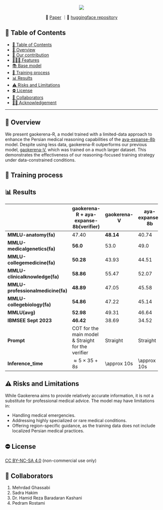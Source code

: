 <div align="center">
  <img src="https://github.com/user-attachments/assets/fa5782f3-bf6e-4ff1-987d-517e6f2d135f"/>
</div>
<p align="center">
📃 <a href="https://arxiv.org/pdf/2510.20059" target="_blank">Paper</a> ｜🤗 <a href="https://huggingface.co/gaokerena" target="_blank">huggingface repository</a>
</p>

## 📒 Table of Contents
- [📒 Table of Contents](#-table-of-contents)
- [📍 Overview](#-overview)
- [🌱 Our contribution](#-our-contribution)
- [🕵🏼‍♀️ Features](#-features)
- [📚 Base model](#-base-model)
- [🏃 Training process](#-training-process)
- [📊 Results](#-Results)
- [⚠️ Risks and Limitations](#-risks-and-limitations)
- [⛔️ License](#-license)
- [🤝 Collaborators](#-collaborators)
- [🙏🏼 Acknowledgement](#-acknowledgement)

---

## 📍 Overview
We present gaokerena-R, a model trained with a limited-data approach to enhance the Persian medical reasoning capabilities of the [aya-expanse-8b](https://huggingface.co/CohereForAI/aya-expanse-8b) model. Despite using less data, gaokerena-R outperforms our previous model, [gaokerena-V](https://github.com/Mehrdadghassabi/Gaokerena-V), which was trained on a much larger dataset. This demonstrates the effectiveness of our reasoning-focused training strategy under data-constrained conditions.

## 🏃 Training process

## 📊 Results

|                       | gaokerena-R + aya-expanse-8b(verifier) | gaokerena-V | aya-expanse-8b |
|-----------------------|--------------------|---------------------------|---------|
| **MMLU-anatomy(fa)**  | 47.40           | **48.14**                    | 40.74   |
| **MMLU-medicalgenetics(fa)**      | **56.0**           | 53.0          | 49.0    |
| **MMLU-collegemedicine(fa)**      | **50.28**              | 43.93     | 44.51   |
| **MMLU-clinicalknowledge(fa)**     | **58.86**          | 55.47        | 52.07   | 
| **MMLU-professionalmedicine(fa)**  | **48.89**          | 47.05        | 45.58   |
| **MMLU-collegebiology(fa)**      | **54.86**          | 47.22          | 45.14   | 
| **MMLU(avg)**         | **52.98**          | 49.31                     | 46.64   | 
| **IBMSEE Sept 2023**   | **46.42**          | 38.69                    | 34.52   |
| **Prompt**         | COT for the main model & Straight for the verifier          | Straight                   | Straight   | 
| **Inference_time**         | $\approx 5 \times 35 + 8 s$       |  \approx 10s     | \approx 10s  | 


## ⚠️ Risks and Limitations
While Gaokerena aims to provide relatively accurate information, it is not a substitute for professional medical advice. The model may have limitations in:

- Handling medical emergencies.
- Addressing highly specialized or rare medical conditions.
- Offering region-specific guidance, as the training data does not include localized Persian medical practices.

## ⛔️ License
[CC BY-NC-SA 4.0](https://creativecommons.org/licenses/by-nc-sa/4.0/) (non-commercial use only)

## 🤝 Collaborators
1. Mehrdad Ghassabi
2. Sadra Hakim
3. Dr. Hamid Reza Baradaran Kashani
4. Pedram Rostami

